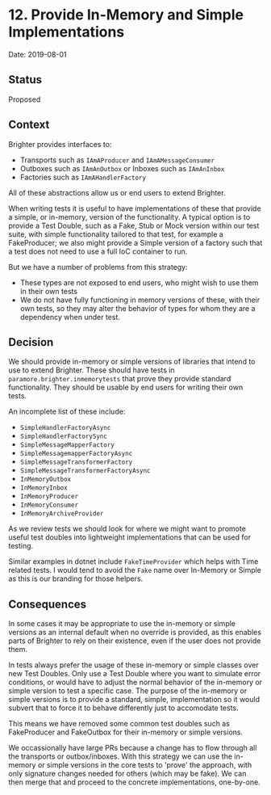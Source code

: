 ﻿# 12. Provide In-Memory and Simple Implementations 

Date: 2019-08-01

## Status

Proposed

## Context

Brighter provides interfaces to:

* Transports such as `IAmAProducer` and `IAmAMessageConsumer` 
* Outboxes such as `IAmAnOutbox` or Inboxes such as `IAmAnInbox`
* Factories such as `IAmAHandlerFactory` 

All of these abstractions allow us or end users to extend Brighter.

When writing tests it is useful to have implementations of these that provide a simple, or in-memory, version of the functionality. A typical option is to provide a Test Double, such as a Fake, Stub or Mock version within our test suite, with simple functionality tailored to that test, for example a FakeProducer; we also might provide a Simple version of a factory such that a test does not need to use a full IoC container to run. 

But we have a number of problems from this strategy:

* These types are not exposed to end users, who might wish to use them in their own tests
* We do not have fully functioning in memory versions of these, with their own tests, so they may alter the behavior of types for whom they are a dependency when under test.

## Decision

We should provide in-memory or simple versions of libraries that intend to use to extend Brighter. These should have tests in `paramore.brighter.inmemorytests` that prove they provide standard functionality. They should be usable by end users for writing their own tests.

An incomplete list of these include:

* `SimpleHandlerFactoryAsync`
* `SimpleHandlerFactorySync`
* `SimpleMessageMapperFactory`
* `SimpleMessagemapperFactoryAsync`
* `SimpleMessageTransformerFactory`
* `SimpleMessageTransformerFactoryAsync`
* `InMemoryOutbox`
* `InMemoryInbox`
* `InMemoryProducer`
* `InMemoryConsumer`
* `InMemoryArchiveProvider`

As we review tests we should look for where we might want to promote useful test doubles into lightweight implementations that can be used for testing.

Similar examples in dotnet include `FakeTimeProvider` which helps with Time related tests. I would tend to avoid the `Fake` name over In-Memory or Simple as this is our branding for those helpers.

## Consequences

In some cases it may be appropriate to use the in-memory or simple versions as an internal default when no override is provided, as this enables parts of Brighter to rely on their existence, even if the user does not provide them.

In tests always prefer the usage of these in-memory or simple classes over new Test Doubles. Only use a Test Double where you want to simulate error conditions, or would have to adjust the normal behavior of the in-memory or simple version to test a specific case. The purpose of the in-memory or simple versions is to provide a standard, simple, implementation so it would subvert that to force it to behave differently just to accomodate tests.

This means we have removed some common test doubles such as FakeProducer and FakeOutbox for their in-memory or simple versions.

We occassionally have large PRs because a change has to flow through all the transports or outbox/inboxes. With this strategy we can use the in-memory or simple versions in the core tests to 'prove' the approach, with only signature changes needed for others (which may be fake). We can then merge that and proceed to the concrete implementations, one-by-one.
